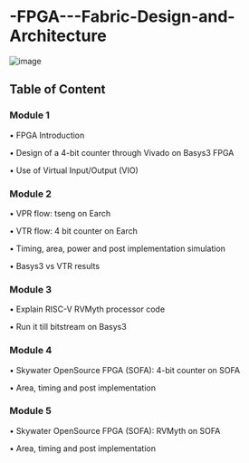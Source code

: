 # -FPGA---Fabric-Design-and-Architecture

![image](https://user-images.githubusercontent.com/67407412/171920700-fc26a0dd-af30-4ed1-8ab1-2dbd96442867.png)



## Table of Content

### Module 1

•	FPGA Introduction

•	Design of a 4-bit counter through Vivado on Basys3 FPGA

•	Use of Virtual Input/Output (VIO)

###  Module 2

•	VPR flow: tseng on Earch

•	VTR flow: 4 bit counter on Earch


•	Timing, area, power and post implementation simulation

•	Basys3 vs VTR results

### Module 3

•	Explain RISC-V RVMyth processor code

•	Run it till bitstream on Basys3

###  Module 4

•	Skywater OpenSource FPGA (SOFA): 4-bit counter on SOFA

•	Area, timing and post implementation

###  Module 5

•	Skywater OpenSource FPGA (SOFA): RVMyth on SOFA 

•	Area, timing and post implementation

